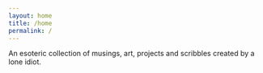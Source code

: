 ```yaml
---
layout: home
title: /home
permalink: /
---
```


An esoteric collection of musings, art, projects and scribbles created
by a lone idiot.